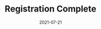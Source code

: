 ---
layout: blocks
title: Registration Complete
date: 2021-07-21
page_sections:
  - block: hero-1
    headline: <strong>Registration complete!</strong>
    content:
        <br>
        <strong>Your first check-in is due on Sunday, May 8.</strong> You'll get it the Friday before.
        <br><br>
        In the meantime, email us at team@themoai.org if you have any questions.
---
